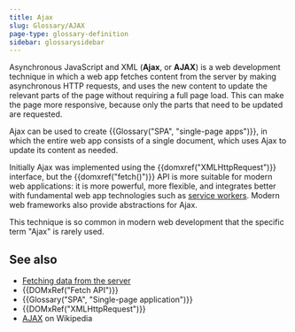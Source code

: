 ```yaml
---
title: Ajax
slug: Glossary/AJAX
page-type: glossary-definition
sidebar: glossarysidebar
---
```



Asynchronous JavaScript and XML (**Ajax**, or **AJAX**) is a web development technique in which a web app fetches content from the server by making asynchronous HTTP requests, and uses the new content to update the relevant parts of the page without requiring a full page load. This can make the page more responsive, because only the parts that need to be updated are requested.

Ajax can be used to create {{Glossary("SPA", "single-page apps")}}, in which the entire web app consists of a single document, which uses Ajax to update its content as needed.

Initially Ajax was implemented using the {{domxref("XMLHttpRequest")}} interface, but the {{domxref("fetch()")}} API is more suitable for modern web applications: it is more powerful, more flexible, and integrates better with fundamental web app technologies such as [service workers](/en-US/docs/Web/API/Service_Worker_API). Modern web frameworks also provide abstractions for Ajax.

This technique is so common in modern web development that the specific term "Ajax" is rarely used.

## See also

- [Fetching data from the server](/en-US/docs/Learn/JavaScript/Client-side_web_APIs/Fetching_data)
- {{DOMxRef("Fetch API")}}
- {{Glossary("SPA", "Single-page application")}}
- {{DOMxRef("XMLHttpRequest")}}
- [AJAX](https://en.wikipedia.org/wiki/AJAX) on Wikipedia
